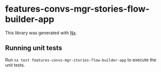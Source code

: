 # features-convs-mgr-stories-flow-builder-app

This library was generated with [Nx](https://nx.dev).

## Running unit tests

Run `nx test features-convs-mgr-stories-flow-builder-app` to execute the unit tests.
